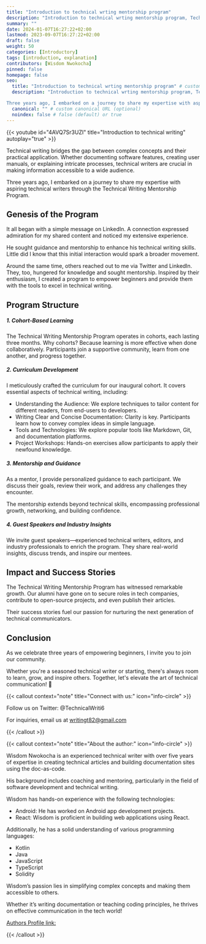 ```yaml
---
title: "Introduction to technical wrting mentorship program"
description: "Introduction to technical wrting mentorship program, Technical writing bridges the gap between complex concepts and their practical application. Whether documenting software features, creating user manuals, or explaining intricate processes, technical writers are crucial in making information accessible to a wide audience."
summary: ""
date: 2024-01-07T16:27:22+02:00
lastmod: 2023-09-07T16:27:22+02:00
draft: false
weight: 50
categories: [Introductory]
tags: [introduction, explanation]
contributors: [Wisdom Nwokocha]
pinned: false
homepage: false
seo:
  title: "Introduction to technical wrting mentorship program" # custom title (optional)
  description: "Introduction to technical wrting mentorship program, Technical writing bridges the gap between complex concepts and their practical application. Whether documenting software features, creating user manuals, or explaining intricate processes, technical writers are crucial in making information accessible to a wide audience.

Three years ago, I embarked on a journey to share my expertise with aspiring technical writers through the Technical Writing Mentorship Program. Let's delve into this initiative's origins, structure, and impact." # custom description (recommended)
  canonical: "" # custom canonical URL (optional)
  noindex: false # false (default) or true
---
```


{{< youtube id="4AVQ7Sr3UZI" title="Introduction to technical writing" autoplay="true" >}}

Technical writing bridges the gap between complex concepts and their practical application. Whether documenting software features, creating user manuals, or explaining intricate processes, technical writers are crucial in making information accessible to a wide audience.

Three years ago, I embarked on a journey to share my expertise with aspiring technical writers through the Technical Writing Mentorship Program.

## Genesis of the Program

It all began with a simple message on LinkedIn. A connection expressed admiration for my shared content and noticed my extensive experience.

He sought guidance and mentorship to enhance his technical writing skills. Little did I know that this initial interaction would spark a broader movement.

Around the same time, others reached out to me via Twitter and LinkedIn. They, too, hungered for knowledge and sought mentorship. Inspired by their enthusiasm, I created a program to empower beginners and provide them with the tools to excel in technical writing.

## Program Structure

##### 1. Cohort-Based Learning

The Technical Writing Mentorship Program operates in cohorts, each lasting three months. Why cohorts? Because learning is more effective when done collaboratively. Participants join a supportive community, learn from one another, and progress together.

##### 2. Curriculum Development

I meticulously crafted the curriculum for our inaugural cohort. It covers essential aspects of technical writing, including:

- Understanding the Audience: We explore techniques to tailor content for different readers, from end-users to developers.
- Writing Clear and Concise Documentation: Clarity is key. Participants learn how to convey complex ideas in simple language.
- Tools and Technologies: We explore popular tools like Markdown, Git, and documentation platforms.
- Project Workshops: Hands-on exercises allow participants to apply their newfound knowledge.

##### 3. Mentorship and Guidance

As a mentor, I provide personalized guidance to each participant. We discuss their goals, review their work, and address any challenges they encounter.

The mentorship extends beyond technical skills, encompassing professional growth, networking, and building confidence.

##### 4. Guest Speakers and Industry Insights

We invite guest speakers—experienced technical writers, editors, and industry professionals to enrich the program. They share real-world insights, discuss trends, and inspire our mentees.

## Impact and Success Stories

The Technical Writing Mentorship Program has witnessed remarkable growth. Our alumni have gone on to secure roles in tech companies, contribute to open-source projects, and even publish their articles.

Their success stories fuel our passion for nurturing the next generation of technical communicators.

## Conclusion

As we celebrate three years of empowering beginners, I invite you to join our community.

Whether you're a seasoned technical writer or starting, there's always room to learn, grow, and inspire others. Together, let's elevate the art of technical communication! 🚀

{{< callout context="note" title="Connect with us:" icon="info-circle" >}}

Follow us on Twitter: @TechnicalWriti6

For inquiries, email us at writingt82@gmail.com

{{< /callout >}}

{{< callout context="note" title="About the author:" icon="info-circle" >}}

Wisdom Nwokocha is an experienced technical writer with over five years of expertise in creating technical articles and building documentation sites using the doc-as-code.

His background includes coaching and mentoring, particularly in the field of software development and technical writing.

Wisdom has hands-on experience with the following technologies:

- Android: He has worked on Android app development projects.
- React: Wisdom is proficient in building web applications using React.

Additionally, he has a solid understanding of various programming languages:

- Kotlin
- Java
- JavaScript
- TypeScript
- Solidity

Wisdom’s passion lies in simplifying complex concepts and making them accessible to others.

Whether it’s writing documentation or teaching coding principles, he thrives on effective communication in the tech world!

[Authors Profile link:](www.linkedin.com/in/joklinztech)

{{< /callout >}}
